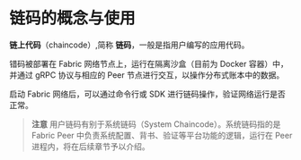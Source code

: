 # 链码的概念与使用

**链上代码**（chaincode）,简称 **链码**，一般是指用户编写的应用代码。

错码被部署在 Fabric 网络节点上，运行在隔离沙盒（目前为 Docker 容器）中，并通过 gRPC 协议与相应的 Peer 节点进行交互，以操作分布式账本中的数据。

启动 Fabric 网络后，可以通过命令行或 SDK 进行链码操作，验证网络运行是否正常。

> **注意** 用户链码有别于系统链码（System Chaincode）。系统链码指的是 Fabric Peer 中负责系统配置、背书、验证等平台功能的逻辑，运行在 Peer 进程内，将在后续章节予以介绍。
